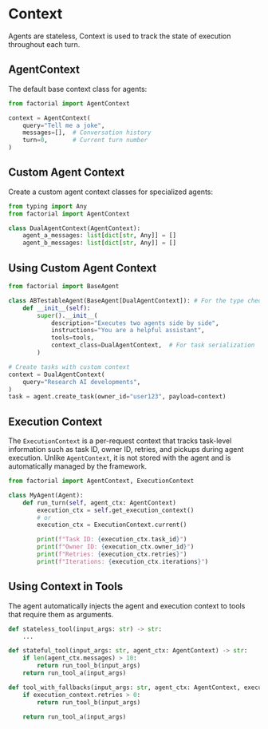 # Context

Agents are stateless, Context is used to track the state of execution throughout each turn.

## AgentContext

The default base context class for agents:

```python
from factorial import AgentContext

context = AgentContext(
    query="Tell me a joke",
    messages=[],  # Conversation history
    turn=0,       # Current turn number
)
```

## Custom Agent Context

Create a custom agent context classes for specialized agents:

```python
from typing import Any
from factorial import AgentContext

class DualAgentContext(AgentContext):
    agent_a_messages: list[dict[str, Any]] = []
    agent_b_messages: list[dict[str, Any]] = []
```

## Using Custom Agent Context

```python
from factorial import BaseAgent

class ABTestableAgent(BaseAgent[DualAgentContext]): # For the type checker
    def __init__(self):
        super().__init__(
            description="Executes two agents side by side",
            instructions="You are a helpful assistant",
            tools=tools,
            context_class=DualAgentContext,  # For task serialization
        )

# Create tasks with custom context
context = DualAgentContext(
    query="Research AI developments",
)
task = agent.create_task(owner_id="user123", payload=context)
```

## Execution Context

The `ExecutionContext` is a per-request context that tracks task-level information such as task ID, owner ID, retries, and pickups during agent execution. 
Unlike `AgentContext`, it is not stored with the agent and is automatically managed by the framework.

```python
from factorial import AgentContext, ExecutionContext

class MyAgent(Agent):
    def run_turn(self, agent_ctx: AgentContext)
        execution_ctx = self.get_execution_context()
        # or
        execution_ctx = ExecutionContext.current()

        print(f"Task ID: {execution_ctx.task_id}")
        print(f"Owner ID: {execution_ctx.owner_id}")
        print(f"Retries: {execution_ctx.retries}")
        print(f"Iterations: {execution_ctx.iterations}")
```


## Using Context in Tools

The agent automatically injects the agent and execution context to tools that require them
as arguments. 

```python
def stateless_tool(input_args: str) -> str:
    ...

def stateful_tool(input_args: str, agent_ctx: AgentContext) -> str:
    if len(agent_ctx.messages) > 10:
        return run_tool_b(input_args)
    return run_tool_a(input_args)

def tool_with_fallbacks(input_args: str, agent_ctx: AgentContext, execution_ctx: ExecutionContext) -> str:
    if execution_context.retries > 0:
        return run_tool_b(input_args)

    return run_tool_a(input_args)
```
